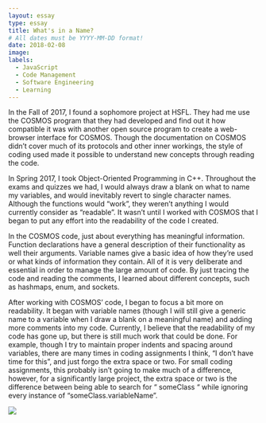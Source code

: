 ```yaml
---
layout: essay
type: essay
title: What's in a Name?
# All dates must be YYYY-MM-DD format!
date: 2018-02-08
image: 
labels:
  - JavaScript
  - Code Management
  - Software Engineering
  - Learning
---
```



In the Fall of 2017, I found a sophomore project at HSFL.  They had me use the COSMOS program that they had developed and find out it how compatible it was with another open source program to create a web-browser interface for COSMOS.  Though the documentation on COSMOS didn’t cover much of its protocols and other inner workings, the style of coding used made it possible to understand new concepts through reading the code. 

In Spring 2017, I took Object-Oriented Programming in C++.  Throughout the exams and quizzes we had, I would always draw a blank on what to name my variables, and would inevitably revert to single character names.  Although the functions would “work”, they weren’t anything I would currently consider as “readable”.  It wasn’t until I worked with COSMOS that I began to put any effort into the readability of the code I created.  

In the COSMOS code, just about everything has meaningful information.  Function declarations have a general description of their functionality as well their arguments.  Variable names give a basic idea of how they’re used or what kinds of information they contain.  All of it is very deliberate and essential in order to manage the large amount of code.  By just tracing the code and reading the comments, I learned about different concepts, such as hashmaps, enum, and sockets. 

After working with COSMOS’ code, I began to focus a bit more on readability.  It began with variable names (though I will still give a generic name to a variable when I draw a blank on a meaningful name) and adding more comments into my code.  Currently, I believe that the readability of my code has gone up, but there is still much work that could be done. For example, though I try to maintain proper indents and spacing around variables, there are many times in coding assignments I think, “I don’t have time for this”, and just forgo the extra space or two.  For small coding assignments, this probably isn’t going to make much of a difference, however, for a significantly large project, the extra space or two is the difference between being able to search for “ someClass “ while ignoring every instance of “someClass.variableName”.

<img class="ui image" src="{{ site.baseurl }}/images/exploits_of_a_mom.png">
